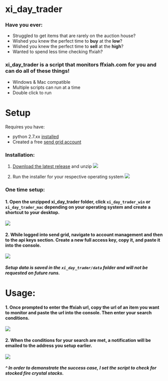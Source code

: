 # xi_day_trader
### Have you ever:
- Struggled to get items that are rarely on the auction house?
- Wished you knew the perfect time to **buy** at the **low**?
- Wished you knew the perfect time to **sell** at the **high**?
- Wanted to spend less time checking ffxiah?

### xi_day_trader is a script that monitors ffxiah.com for you and can do all of these things! 
- Windows & Mac compatible
- Multiple scripts can run at a time
- Double click to run

# Setup
Requires you have: 
- python 2.7.xx [installed](https://www.python.org/downloads/release/python-2716/)
- Created a free [send grid account](https://signup.sendgrid.com/)

### Installation:
1. [Download the latest release](https://github.com/graulr/xi_day_trader/releases) and unzip
![](https://i.imgur.com/Lvr8U4C.gif)

2. Run the installer for your respective operating system
![](https://i.imgur.com/T3IFkXm.gif)


### One time setup:

#### 1. Open the unzipped xi_day_trader folder, click `xi_day_trader_win` or `xi_day_trader_mac` depending on your operating system and create a shortcut to your desktop.
![](https://i.imgur.com/gwgT0po.gif)

#### 2. While logged into send grid, navigate to account management and then to the api keys section.  Create a new full access key, copy it, and paste it into the console.
![](https://i.imgur.com/nugO3BD.gif)

##### Setup data is saved in the `xi_day_trader/data` folder and will not be requested on future runs.

# Usage:

#### 1. Once prompted to enter the ffxiah url, copy the url of an item you want to monitor and paste the url into the console.  Then enter your search conditions.
![](https://i.imgur.com/KCvRQdd.gif)

#### 2. When the conditions for your search are met, a notification will be emailed to the address you setup earlier.
![](https://i.imgur.com/dbqbdMo.gif)
##### ^ In order to demonstrate the success case, I set the script to check for stocked fire crystal stacks.
